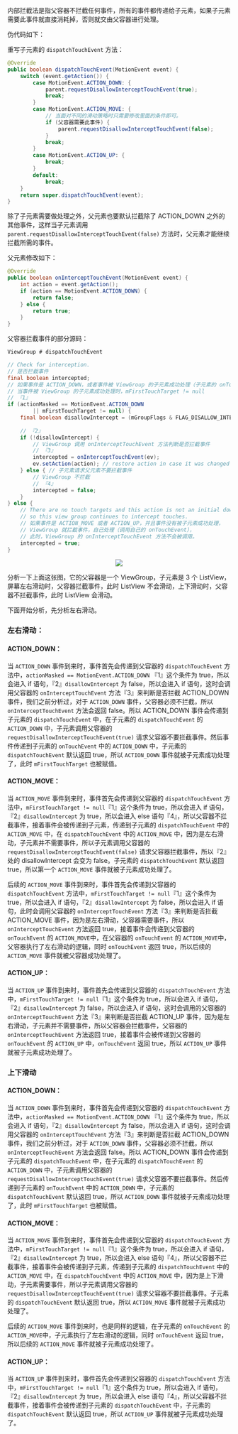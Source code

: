 内部拦截法是指父容器不拦截任何事件，所有的事件都传递给子元素，如果子元素需要此事件就直接消耗掉，否则就交由父容器进行处理。

伪代码如下：

重写子元素的 `dispatchTouchEvent` 方法：

```java
@Override
public boolean dispatchTouchEvent(MotionEvent event) {
    switch (event.getAction()) {
        case MotionEvent.ACTION_DOWN: {
            parent.requestDisallowInterceptTouchEvent(true);
            break;
        }
        case MotionEvent.ACTION_MOVE: {
            // 当面对不同的滑动策略时只需要修改里面的条件即可。
            if (父容器需要此事件) {
                parent.requestDisallowInterceptTouchEvent(false);
            }
            break;
        }
        case MotionEvent.ACTION_UP: {
            break;
        }
        default:
            break;
    }
    return super.dispatchTouchEvent(event);
}
```

除了子元素需要做处理之外，父元素也要默认拦截除了 ACTION_DOWN 之外的其他事件，这样当子元素调用 `parent.requestDisallowInterceptTouchEvent(false)` 方法时，父元素才能继续拦截所需的事件。

父元素修改如下：

```java
@Override
public boolean onInterceptTouchEvent(MotionEvent event) {
    int action = event.getAction();
    if (action == MotionEvent.ACTION_DOWN) {
        return false;
    } else {
        return true;
    }
}
```

父容器拦截事件的部分源码：

```java
ViewGroup # dispatchTouchEvent

// Check for interception.
// 是否拦截事件
final boolean intercepted;
// 如果事件是 ACTION_DOWN，或者事件被 ViewGroup 的子元素成功处理（子元素的 onTouchEvent 返回 true）
// 当事件被 ViewGroup 的子元素成功处理时，mFirstTouchTarget != null
// 『1』
if (actionMasked == MotionEvent.ACTION_DOWN
        || mFirstTouchTarget != null) {
    final boolean disallowIntercept = (mGroupFlags & FLAG_DISALLOW_INTERCEPT) != 0;
    
    // 『2』
    if (!disallowIntercept) {
        // ViewGroup 调用 onInterceptTouchEvent 方法判断是否拦截事件
        // 『3』
        intercepted = onInterceptTouchEvent(ev);
        ev.setAction(action); // restore action in case it was changed
    } else { // 子元素请求父元素不要拦截事件
        // ViewGroup 不拦截
        // 『4』
        intercepted = false;
    }
} else {
    // There are no touch targets and this action is not an initial down
    // so this view group continues to intercept touches.
    // 如果事件是 ACTION_MOVE 或者 ACTION_UP，并且事件没有被子元素成功处理，
    // ViewGroup 就拦截事件，自己处理（调用自己的 onTouchEvent），
    // 此时，ViewGroup 的 onInterceptTouchEvent 方法不会被调用。
    intercepted = true;
}
```

<p align="center">
  <img src="https://raw.githubusercontent.com/shadowwingz/AndroidLife/master/art/%E6%BB%91%E5%8A%A8%E5%86%B2%E7%AA%81.gif">
</p>

分析一下上面这张图，它的父容器是一个 ViewGroup，子元素是 3 个 ListView，屏幕左右滑动时，父容器拦截事件，此时 ListView 不会滑动，上下滑动时，父容器不拦截事件，此时 ListView 会滑动。

下面开始分析，先分析左右滑动。

### 左右滑动： ###

#### ACTION_DOWN： ####

当 `ACTION_DOWN` 事件到来时，事件首先会传递到父容器的 `dispatchTouchEvent` 方法中，`actionMasked == MotionEvent.ACTION_DOWN` 『1』这个条件为 true，所以会进入 if 语句，『2』`disallowIntercept` 为 false，所以会进入 if 语句，这时会调用父容器的 `onInterceptTouchEvent` 方法『3』来判断是否拦截 ACTION_DOWN 事件，我们之前分析过，对于 `ACTION_DOWN` 事件，父容器必须不拦截，所以 `onInterceptTouchEvent` 方法会返回 false。所以 ACTION_DOWN 事件会传递到子元素的 `dispatchTouchEvent` 中，在子元素的 `dispatchTouchEvent` 的 `ACTION_DOWN` 中，子元素调用父容器的 `requestDisallowInterceptTouchEvent(true)` 请求父容器不要拦截事件。然后事件传递到子元素的 `onTouchEvent` 中的 `ACTION_DOWN` 中，子元素的 `dispatchTouchEvent` 默认返回 true，所以 `ACTION_DOWN` 事件就被子元素成功处理了，此时 `mFirstTouchTarget` 也被赋值。

#### ACTION_MOVE： ####

当 `ACTION_MOVE` 事件到来时，事件首先会传递到父容器的 `dispatchTouchEvent` 方法中，`mFirstTouchTarget != null`『1』这个条件为 true，所以会进入 if 语句，『2』`disallowIntercept` 为 true，所以会进入 else 语句『4』，所以父容器不拦截事件，接着事件会被传递到子元素，传递到子元素的 `dispatchTouchEvent` 中的 `ACTION_MOVE` 中，在 `dispatchTouchEvent` 中的 `ACTION_MOVE` 中，因为是左右滑动，子元素并不需要事件，所以子元素调用父容器的 `requestDisallowInterceptTouchEvent(false)` 请求父容器拦截事件，所以『2』处的 disallowIntercept 会变为 false。子元素的 `dispatchTouchEvent` 默认返回 true，所以第一个 `ACTION_MOVE` 事件就被子元素成功处理了。

后续的 `ACTION_MOVE` 事件到来时，事件首先会传递到父容器的 `dispatchTouchEvent` 方法中，`mFirstTouchTarget != null`『1』这个条件为 true，所以会进入 if 语句，『2』`disallowIntercept` 为 false，所以会进入 if 语句，此时会调用父容器的 `onInterceptTouchEvent` 方法『3』来判断是否拦截 ACTION_MOVE 事件，因为是左右滑动，父容器需要事件，所以 `onInterceptTouchEvent` 方法返回 true，接着事件会传递到父容器的 `onTouchEvent` 的 `ACTION_MOVE`中，在父容器的 `onTouchEvent` 的 `ACTION_MOVE`中，父容器执行了左右滑动的逻辑，同时 `onTouchEvent` 返回 true，所以后续的 `ACTION_MOVE` 事件就被父容器成功处理了。

#### ACTION_UP： ####

当 `ACTION_UP` 事件到来时，事件首先会传递到父容器的 `dispatchTouchEvent` 方法中，`mFirstTouchTarget != null`『1』这个条件为 true，所以会进入 if 语句，『2』`disallowIntercept` 为 false，所以会进入 if 语句，这时会调用的父容器的  `onInterceptTouchEvent` 方法『3』来判断是否拦截 ACTION_UP 事件，因为是左右滑动，子元素并不需要事件，所以父容器会拦截事件，父容器的 `onInterceptTouchEvent` 方法返回 true，接着事件会被传递到父容器的 `onTouchEvent` 的 `ACTION_UP` 中，`onTouchEvent` 返回 true，所以 `ACTION_UP` 事件就被子元素成功处理了。

### 上下滑动 ###

#### ACTION_DOWN： ####

当 `ACTION_DOWN` 事件到来时，事件首先会传递到父容器的 `dispatchTouchEvent` 方法中，`actionMasked == MotionEvent.ACTION_DOWN` 『1』这个条件为 true，所以会进入 if 语句，『2』`disallowIntercept` 为 false，所以会进入 if 语句，这时会调用父容器的 `onInterceptTouchEvent` 方法『3』来判断是否拦截 ACTION_DOWN 事件，我们之前分析过，对于 `ACTION_DOWN` 事件，父容器必须不拦截，所以 `onInterceptTouchEvent` 方法会返回 false。所以 ACTION_DOWN 事件会传递到子元素的 `dispatchTouchEvent` 中，在子元素的 `dispatchTouchEvent` 的 `ACTION_DOWN` 中，子元素调用父容器的 `requestDisallowInterceptTouchEvent(true)` 请求父容器不要拦截事件。然后传递到子元素的 `onTouchEvent` 中的 `ACTION_DOWN` 中，子元素的 `dispatchTouchEvent` 默认返回 true，所以 `ACTION_DOWN` 事件就被子元素成功处理了，此时 `mFirstTouchTarget` 也被赋值。

#### ACTION_MOVE： ####

当 `ACTION_MOVE` 事件到来时，事件首先会传递到父容器的 `dispatchTouchEvent` 方法中，`mFirstTouchTarget != null`『1』这个条件为 true，所以会进入 if 语句，『2』`disallowIntercept` 为 true，所以会进入 else 语句『4』，所以父容器不拦截事件，接着事件会被传递到子元素，传递到子元素的 `dispatchTouchEvent` 中的 `ACTION_MOVE` 中，在 `dispatchTouchEvent` 中的 `ACTION_MOVE` 中，因为是上下滑动，子元素需要事件，所以子元素调用父容器的 `requestDisallowInterceptTouchEvent(true)` 请求父容器不要拦截事件。子元素的 `dispatchTouchEvent` 默认返回 true，所以 `ACTION_MOVE` 事件就被子元素成功处理了。

后续的 `ACTION_MOVE` 事件到来时，也是同样的逻辑，在子元素的 `onTouchEvent` 的 `ACTION_MOVE`中，子元素执行了左右滑动的逻辑，同时 `onTouchEvent` 返回 true，所以后续的 `ACTION_MOVE` 事件就被子元素成功处理了。

#### ACTION_UP： ####

当 `ACTION_UP` 事件到来时，事件首先会传递到父容器的 `dispatchTouchEvent` 方法中，`mFirstTouchTarget != null`『1』这个条件为 true，所以会进入 if 语句，『2』`disallowIntercept` 为 true，所以会进入 else 语句『4』，所以父容器不拦截事件，接着事件会被传递到子元素的 `dispatchTouchEvent` 中，子元素的 `dispatchTouchEvent` 默认返回 true，所以 `ACTION_UP` 事件就被子元素成功处理了。